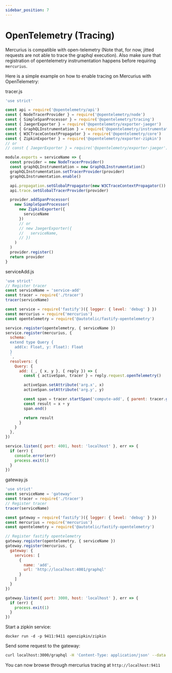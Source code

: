 ```yaml
---
sidebar_position: 7
---
```


# OpenTelemetry (Tracing)

Mercurius is compatible with open-telemetry (Note that, for now, jitted requests are not able to trace the graphql execution). Also make sure that registration of opentelemetry instrumentation happens before requiring `mercurius`.

Here is a simple example on how to enable tracing on Mercurius with OpenTelemetry:

tracer.js

```js
'use strict'

const api = require('@opentelemetry/api')
const { NodeTracerProvider } = require('@opentelemetry/node')
const { SimpleSpanProcessor } = require('@opentelemetry/tracing')
const { JaegerExporter } = require('@opentelemetry/exporter-jaeger')
const { GraphQLInstrumentation } = require('@opentelemetry/instrumentation-graphql')
const { W3CTraceContextPropagator } = require('@opentelemetry/core')
const { ZipkinExporter } = require('@opentelemetry/exporter-zipkin')
// or
// const { JaegerExporter } = require('@opentelemetry/exporter-jaeger')

module.exports = serviceName => {
  const provider = new NodeTracerProvider()
  const graphQLInstrumentation = new GraphQLInstrumentation()
  graphQLInstrumentation.setTracerProvider(provider)
  graphQLInstrumentation.enable()

  api.propagation.setGlobalPropagator(new W3CTraceContextPropagator())
  api.trace.setGlobalTracerProvider(provider)

  provider.addSpanProcessor(
    new SimpleSpanProcessor(
      new ZipkinExporter({
        serviceName
      })
      // or 
      // new JaegerExporter({
      //   serviceName,
      // })
    )
  )
  provider.register()
  return provider
}
```

serviceAdd.js

```js
'use strict'
// Register tracer
const serviceName = 'service-add'
const tracer = require('./tracer')
tracer(serviceName)

const service = require('fastify')({ logger: { level: 'debug' } })
const mercurius = require('mercurius')
const opentelemetry = require('@autotelic/fastify-opentelemetry')

service.register(opentelemetry, { serviceName })
service.register(mercurius, {
  schema: `
  extend type Query {
    add(x: Float, y: Float): Float
  }
  `,
  resolvers: {
    Query: {
      add: (_, { x, y }, { reply }) => {
        const { activeSpan, tracer } = reply.request.openTelemetry()

        activeSpan.setAttribute('arg.x', x)
        activeSpan.setAttribute('arg.y', y)

        const span = tracer.startSpan('compute-add', { parent: tracer.getCurrentSpan() })
        const result = x + y
        span.end()

        return result
      }
    }
  },
})

service.listen({ port: 4001, host: 'localhost' }, err => {
  if (err) {
    console.error(err)
    process.exit(1)
  }
})
```

gateway.js

```js
'use strict'
const serviceName = 'gateway'
const tracer = require('./tracer')
// Register tracer
tracer(serviceName)

const gateway = require('fastify')({ logger: { level: 'debug' } })
const mercurius = require('mercurius')
const opentelemetry = require('@autotelic/fastify-opentelemetry')

// Register fastify opentelemetry
gateway.register(opentelemetry, { serviceName })
gateway.register(mercurius, {
  gateway: {
    services: [
      {
        name: 'add',
        url: 'http://localhost:4001/graphql'
      }
    ]
  }
})

gateway.listen({ port: 3000, host: 'localhost' }, err => {
  if (err) {
    process.exit(1)
  }
})
```

Start a zipkin service:

```
docker run -d -p 9411:9411 openzipkin/zipkin
```

Send some request to the gateway:

```bash
curl localhost:3000/graphql -H 'Content-Type: application/json' --data '{"query":"{ add(x: 1, y: 2) }"}'
```

You can now browse through mercurius tracing at `http://localhost:9411`
